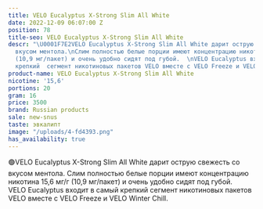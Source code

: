 ```yaml
---
title: VELO Eucalyptus X-Strong Slim All White
date: 2022-12-09 06:07:00 Z
position: 78
title-seo: VELO Eucalyptus X-Strong Slim All White
descr: "\U0001F7E2VELO Eucalyptus X-Strong Slim All White дарит острую свежесть со
  вкусом ментола.\nСлим полностью белые порции имеют концентрацию никотина 15,6 мг/г
  (10,9 мг/пакет) и очень удобно сидят под губой.  \nVELO Eucalyptus входит в самый
  крепкий  сегмент никотиновых пакетов VELO вместе с VELO Freeze и VELO Winter Chill."
product-name: VELO Eucalyptus X-Strong Slim All White
nicotine: '15,6'
portions: 20
gram: 16
price: 3500
brand: Russian products
sale: new-snus
taste: эвкалипт
image: "/uploads/4-fd4393.png"
has_availability: true
---
```


🟢VELO Eucalyptus X-Strong Slim All White дарит острую свежесть со вкусом ментола.
Слим полностью белые порции имеют концентрацию никотина 15,6 мг/г (10,9 мг/пакет) и очень удобно сидят под губой.  
VELO Eucalyptus входит в самый крепкий  сегмент никотиновых пакетов VELO вместе с VELO Freeze и VELO Winter Chill.